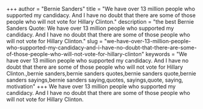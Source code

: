+++
author = "Bernie Sanders"
title = "We have over 13 million people who supported my candidacy. And I have no doubt that there are some of those people who will not vote for Hillary Clinton."
description = "the best Bernie Sanders Quote: We have over 13 million people who supported my candidacy. And I have no doubt that there are some of those people who will not vote for Hillary Clinton."
slug = "we-have-over-13-million-people-who-supported-my-candidacy-and-i-have-no-doubt-that-there-are-some-of-those-people-who-will-not-vote-for-hillary-clinton"
keywords = "We have over 13 million people who supported my candidacy. And I have no doubt that there are some of those people who will not vote for Hillary Clinton.,bernie sanders,bernie sanders quotes,bernie sanders quote,bernie sanders sayings,bernie sanders saying,quotes, sayings,quote, saying, motivation"
+++
We have over 13 million people who supported my candidacy. And I have no doubt that there are some of those people who will not vote for Hillary Clinton.
